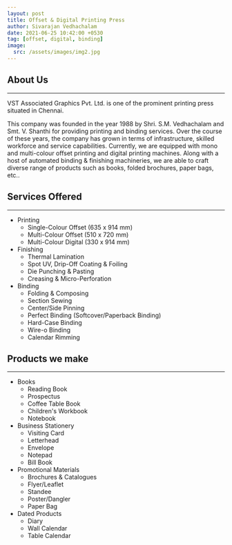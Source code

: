 ```yaml
---
layout: post
title: Offset & Digital Printing Press
author: Sivarajan Vedhachalam
date: 2021-06-25 10:42:00 +0530
tag: [offset, digital, binding]
image:
  src: /assets/images/img2.jpg
---
```


## About Us
---
VST Associated Graphics Pvt. Ltd. is one of the prominent printing press situated in Chennai. 

This company was founded in the year 1988 by Shri. S.M. Vedhachalam and Smt. V. Shanthi for providing printing and binding services. Over the course of these years, the company has grown in terms of infrastructure, skilled workforce and service capabilities. Currently, we are equipped with mono and multi-colour offset printing and digital printing machines. Along with a host of automated binding & finishing machineries, we are able to craft diverse range of products such as books, folded brochures, paper bags, etc..

## Services Offered
---
- Printing
  - Single-Colour Offset (635 x 914 mm)
  - Multi-Colour Offset (510 x 720 mm)
  - Multi-Colour Digital (330 x 914 mm)
- Finishing
  - Thermal Lamination
  - Spot UV, Drip-Off Coating & Foiling
  - Die Punching & Pasting
  - Creasing & Micro-Perforation
- Binding
  - Folding & Composing
  - Section Sewing
  - Center/Side Pinning
  - Perfect Binding (Softcover/Paperback Binding)
  - Hard-Case Binding
  - Wire-o Binding
  - Calendar Rimming

## Products we make
---
- Books
  - Reading Book
  - Prospectus
  - Coffee Table Book
  - Children's Workbook
  - Notebook
- Business Stationery
  - Visiting Card
  - Letterhead
  - Envelope
  - Notepad
  - Bill Book
- Promotional Materials
  - Brochures & Catalogues
  - Flyer/Leaflet
  - Standee
  - Poster/Dangler
  - Paper Bag
- Dated Products
  - Diary
  - Wall Calendar
  - Table Calendar
  
